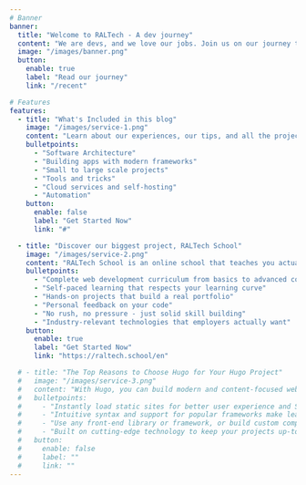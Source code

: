 ```yaml
---
# Banner
banner:
  title: "Welcome to RALTech - A dev journey"
  content: "We are devs, and we love our jobs. Join us on our journey to improve ourselves and grow."
  image: "/images/banner.png"
  button:
    enable: true
    label: "Read our journey"
    link: "/recent"

# Features
features:
  - title: "What's Included in this blog"
    image: "/images/service-1.png"
    content: "Learn about our experiences, our tips, and all the projects we've worked on."
    bulletpoints:
      - "Software Architecture"
      - "Building apps with modern frameworks"
      - "Small to large scale projects"
      - "Tools and tricks"
      - "Cloud services and self-hosting"
      - "Automation"
    button:
      enable: false
      label: "Get Started Now"
      link: "#"

  - title: "Discover our biggest project, RALTech School"
    image: "/images/service-2.png"
    content: "RALTech School is an online school that teaches you actual skills to build a website, and that takes the time doing so. Bootcamps might promise dreams, but RALTech School promises results."
    bulletpoints:
      - "Complete web development curriculum from basics to advanced concepts"
      - "Self-paced learning that respects your learning curve"
      - "Hands-on projects that build a real portfolio"
      - "Personal feedback on your code"
      - "No rush, no pressure - just solid skill building"
      - "Industry-relevant technologies that employers actually want"
    button:
      enable: true
      label: "Get Started Now"
      link: "https://raltech.school/en"

  # - title: "The Top Reasons to Choose Hugo for Your Hugo Project"
  #   image: "/images/service-3.png"
  #   content: "With Hugo, you can build modern and content-focused websites without sacrificing performance or ease of use."
  #   bulletpoints:
  #     - "Instantly load static sites for better user experience and SEO."
  #     - "Intuitive syntax and support for popular frameworks make learning and using Hugo a breeze."
  #     - "Use any front-end library or framework, or build custom components, for any project size."
  #     - "Built on cutting-edge technology to keep your projects up-to-date with the latest web standards."
  #   button:
  #     enable: false
  #     label: ""
  #     link: ""
---
```

